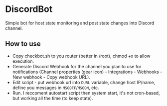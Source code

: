 # DiscordBot
Simple bot for host state monitoring and post state changes into Discord channel.

## How to use
- Copy checkbot.sh to you router (better in /root), chmod +x to allow execution.
- Generate Discord Webhook for the channel you plan to use for notifications (Channel properties (gear icon) - Integrations - Webhooks - New webhook - Copy webhook URL).
- Edit script - put webhook url into `DURL` variable, change host IP/name, define you messages in `MSGOFF`/`MSGON`, etc.
- Run. I reccoment autostart script then system start, it's not cron-based, but working all the time (to keep state).

